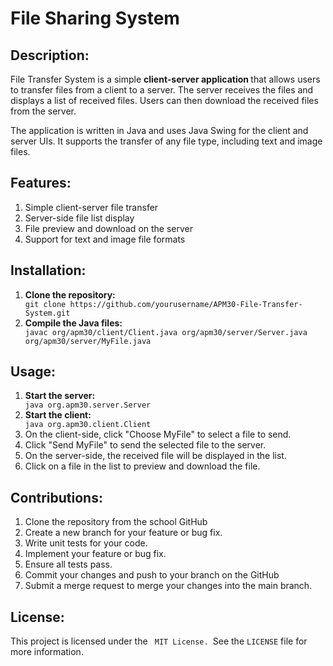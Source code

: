 # File Sharing System

## Description:

File Transfer System is a simple <strong> client-server application </strong> that allows users to transfer files from a
client to a server. The server receives the files and displays a list of received files. Users can then download the
received files from the server.

The application is written in Java and uses Java Swing for the client and server UIs. It supports the transfer of any
file type, including text and image files.

## Features:

<ol>
<li>Simple client-server file transfer</li>
<li>Server-side file list display</li>
<li>File preview and download on the server</li>
<li>Support for text and image file formats</li>
</ol>

## Installation:

<ol>
<li> <strong>Clone the repository:</strong></li>
<code>git clone https://github.com/yourusername/APM30-File-Transfer-System.git</code>

<li><strong>Compile the Java files: </strong></li>
<code>javac org/apm30/client/Client.java org/apm30/server/Server.java org/apm30/server/MyFile.java </code>
</ol>

## Usage:

<ol>
<li><strong> Start the server:</strong></li>
<code>java org.apm30.server.Server</code>
<li><strong> Start the client:</strong></li>
<code>java org.apm30.client.Client</code>
<li>On the client-side, click "Choose MyFile" to select a file to send.</li>
<li>Click "Send MyFile" to send the selected file to the server.</li>
<li>On the server-side, the received file will be displayed in the list.</li>
<li>Click on a file in the list to preview and download the file.</li>
</ol>

## Contributions:

<ol>
<li>Clone the repository from the school GitHub</li>
<li>Create a new branch for your feature or bug fix.</li>
<li>Write unit tests for your code.</li>
<li>Implement your feature or bug fix.</li>
<li>Ensure all tests pass.</li>
<li>Commit your changes and push to your branch on the GitHub</li>
<li>Submit a merge request to merge your changes into the main branch.</li>
</ol>

## License:

This project is licensed under the <code> MIT License. </code>See the <code>LICENSE</code> file for more information.
